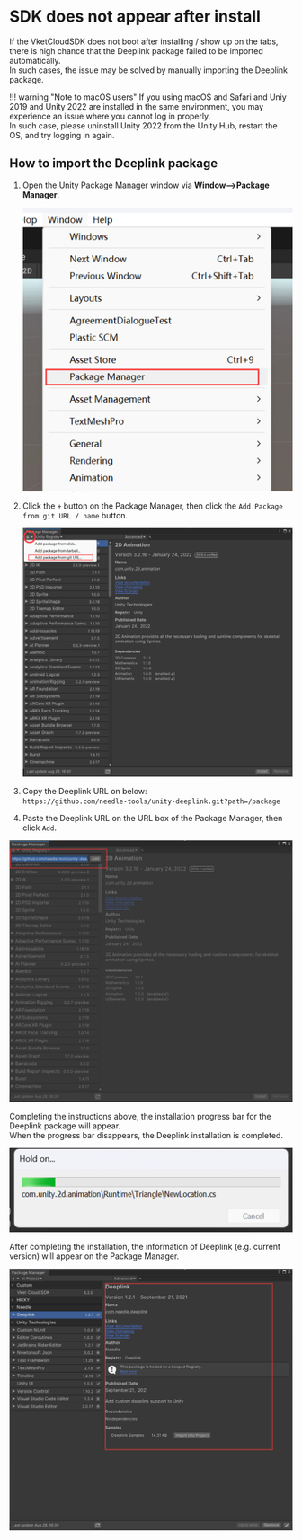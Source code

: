 # SDK does not appear after install

If the VketCloudSDK does not boot after installing / show up on the tabs, there is high chance that the Deeplink package failed to be imported automatically.<br>
In such cases, the issue may be solved by manually importing the Deeplink package.

!!! warning "Note to macOS users"
    If you using macOS and Safari and Uniy 2019 and Unity 2022 are installed in the same environment, you may experience an issue where you cannot log in properly.  <br>
    In such case, please uninstall Unity 2022 from the Unity Hub, restart the OS, and try logging in again.

## How to import the Deeplink package

1. Open the Unity Package Manager window via **Window-->Package Manager**.

    ![InstallingDeeplink_1](./img/InstallingDeeplink_1.jpg)

2. Click the `+` button on the Package Manager, then click the `Add Package from git URL / name` button.

    ![InstallingDeeplink_2](./img/InstallingDeeplink_2.jpg)

3. Copy the Deeplink URL on below: <br>
    `https://github.com/needle-tools/unity-deeplink.git?path=/package`

4. Paste the Deeplink URL on the URL box of the Package Manager, then click `Add`.

![InstallingDeeplink_3](./img/InstallingDeeplink_3.jpg)

Completing the instructions above, the installation progress bar for the Deeplink package will appear.<br>
When the progress bar disappears, the Deeplink installation is completed.

![InstallingDeeplink_4](./img/InstallingDeeplink_4.jpg)

After completing the installation, the information of Deeplink (e.g. current version) will appear on the Package Manager.

![InstallingDeeplink_5](./img/InstallingDeeplink_5.jpg)
